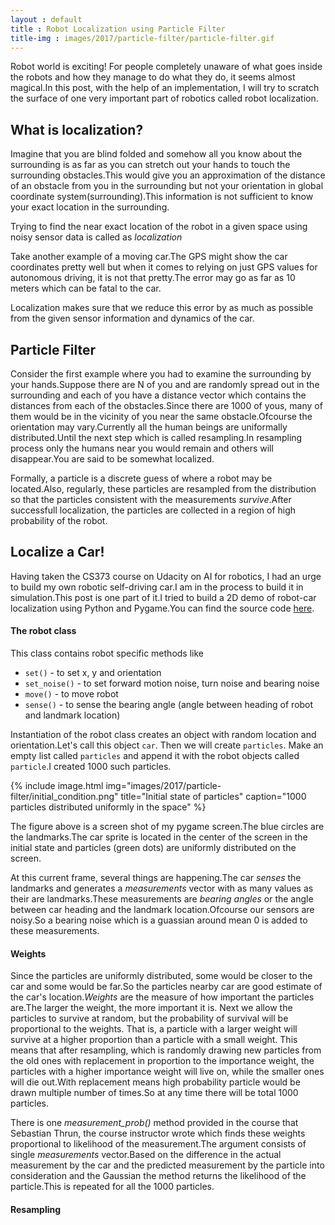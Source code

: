 ```yaml
---
layout : default
title : Robot Localization using Particle Filter
title-img : images/2017/particle-filter/particle-filter.gif
---
```


Robot world is exciting! For people completely unaware of what goes inside the robots and how they manage to do what they do, it seems almost magical.In this post, with the help of an implementation, I will try to scratch the surface of one very important part of robotics called robot localization.

<!--more-->

## What is localization?

Imagine that you are blind folded and somehow all you know about the surrounding is as far as you can stretch out your hands to touch the surrounding obstacles.This would give you an approximation of the distance of an obstacle from you in the surrounding but not your orientation in global coordinate system(surrounding).This information is not sufficient to know your exact location in the surrounding.

Trying to find the near exact location of the robot in a given space using noisy sensor data is called as *localization*

Take another example of a moving car.The GPS might show the car coordinates pretty well but when it comes to relying on just GPS values for autonomous driving, it is not that pretty.The error may go as far as 10 meters which can be fatal to the car.

Localization makes sure that we reduce this error by as much as possible from the given sensor information and dynamics of the car.


## Particle Filter

Consider the first example where you had to examine the surrounding by your hands.Suppose there are N of you and are randomly spread out in the surrounding and each of you have a distance vector which contains the distances from each of the obstacles.Since there are 1000 of yous, many of them would be in the vicinity of you near the same obstacle.Ofcourse the orientation may vary.Currently all the human beings are uniformally distributed.Until the next step which is called resampling.In resampling process only the humans near you would remain and others will disappear.You are said to be somewhat localized.

Formally, a particle is a discrete guess of where a robot may be located.Also, regularly, these particles are resampled from the distribution so that the particles consistent with the measurements *survive*.After successfull localization, the particles are collected in a region of high probability of the robot.

## Localize a Car!

Having taken the CS373 course on Udacity on AI for robotics, I had an urge to build my own robotic self-driving car.I am in the process to build it in simulation.This post is one part of it.I tried to build a 2D demo of robot-car localization using Python and Pygame.You can find the source code [here](https://github.com/ioarun/pygame-robotics/blob/master/particle-filter/particle-filter-2.py).

#### The robot class

This class contains robot specific methods like 
* `set()` -  to set x, y and orientation
* `set_noise()` - to set forward motion noise, turn noise and bearing noise
* `move()` - to move robot
* `sense()` - to sense the bearing angle (angle between heading of robot and landmark location)

Instantiation of the robot class creates an object with random location and orientation.Let's call this object `car`. Then we will create `particles`. Make an empty list called `particles` and append it with the robot objects called `particle`.I created 1000 such particles.

{% include image.html img="images/2017/particle-filter/initial_condition.png" title="Initial state of particles" caption="1000 particles distributed uniformly in the space" %}

The figure above is a screen shot of my pygame screen.The blue circles are the landmarks.The car sprite is located in the center of the screen in the initial state and particles (green dots) are uniformly distributed on the screen.

At this current frame, several things are happening.The car *senses* the landmarks and generates a *measurements* vector with as many values as their are landmarks.These measurements are *bearing angles* or the angle between car heading and the landmark location.Ofcourse our sensors are noisy.So a bearing noise which is a guassian around mean 0 is added to these measurements.

#### Weights

Since the particles are uniformly distributed, some would be closer to the car and some would be far.So the particles nearby car are good estimate of the car's location.*Weights* are the measure of how important the particles are.The larger the weight, the more important it is.
Next we allow the particles to survive at random, but the probability of survival will be proportional to the weights. That is, a particle with a larger weight will survive at a higher proportion than a particle with a small weight. This means that after resampling, which is randomly drawing new particles from the old ones with
replacement in proportion to the importance weight, the particles with a higher importance weight will live on, while the smaller ones will die out.With replacement means high probability particle would be drawn multiple number of times.So at any time there will be total 1000 particles.

There is one *measurement_prob()* method provided in the course that Sebastian Thrun, the course instructor wrote which finds these weights proportional to likelihood of the measurement.The argument consists of single *measurements* vector.Based on the difference in the actual measurement by the car and the predicted measurement by the particle into consideration and the Gaussian the method returns the likelihood of the particle.This is repeated for all the 1000 particles.

#### Resampling











